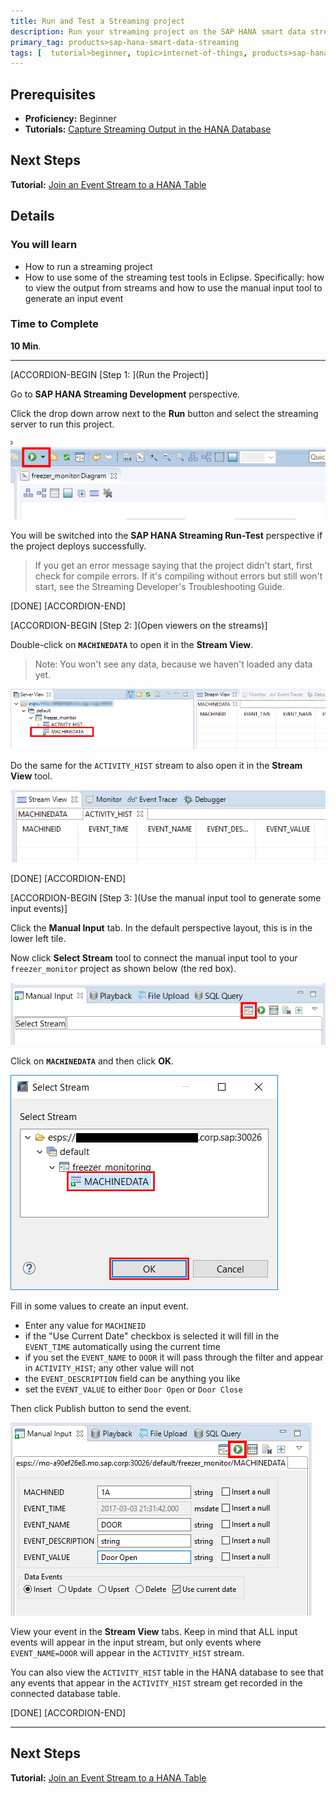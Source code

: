 ```yaml
---
title: Run and Test a Streaming project
description: Run your streaming project on the SAP HANA smart data streaming server. Use the test tools in Eclipse to send some events to the input stream and view the output. Confirm that data is being captured in the HANA database
primary_tag: products>sap-hana-smart-data-streaming
tags: [  tutorial>beginner, topic>internet-of-things, products>sap-hana-smart-data-streaming, products>sap-hana\,-express-edition   ]
---
```

## Prerequisites  
 - **Proficiency:** Beginner
 - **Tutorials:** [Capture Streaming Output in the HANA Database](http://www.sap.com/developer/tutorials/sds-event-stream-tables.html)

## Next Steps
**Tutorial:** [Join an Event Stream to a HANA Table](http://www.sap.com/developer/tutorials/sds-stream-table-join.html)


## Details
### You will learn  
 - How to run a streaming project
 - How to use some of the streaming test tools in Eclipse. Specifically:  how to view the output from streams and how to use the manual input tool to generate an input event

### Time to Complete
**10 Min**.

---

[ACCORDION-BEGIN [Step 1: ](Run the Project)]

Go to **SAP HANA Streaming Development** perspective.

Click the drop down arrow next to the **Run** button and select the streaming server to run this project.

![run the project](1-runtheproject.png)

You will be switched into the **SAP HANA Streaming Run-Test** perspective if the project deploys successfully.

> If you get an error message saying that the project didn't start, first check for compile errors.  If it's compiling without errors but still won't start, see the Streaming Developer's Troubleshooting Guide.

[DONE]
[ACCORDION-END]

[ACCORDION-BEGIN [Step 2: ](Open viewers on the streams)]

Double-click on **`MACHINEDATA`** to open it in the **Stream View**.

> Note: You won't see any data, because we haven't loaded any data yet.

![go to stream view](2-gotostreamview.png)

Do the same for the `ACTIVITY_HIST` stream to also open it in the **Stream View** tool.

![open all tables](3-openalltables.png)

[DONE]
[ACCORDION-END]

[ACCORDION-BEGIN [Step 3: ](Use the manual input tool to generate some input events)]

Click the **Manual Input** tab. In the default perspective layout, this is in the lower left tile.

Now click **Select Stream** tool to connect the manual input tool to your `freezer_monitor` project as shown below (the red box).

![click manual input](2-clickmanualinput.png)

Click on **`MACHINEDATA`** and then click **OK**.

![choose project](4-chooseproject.png)

Fill in some values to create an input event.

- Enter any value for `MACHINEID`
- if the "Use Current Date" checkbox is selected it will fill in the `EVENT_TIME` automatically using the current time
- if you set the `EVENT_NAME` to `DOOR` it will pass through the filter and appear in `ACTIVITY_HIST`; any other value will not
- the `EVENT_DESCRIPTION` field can be anything you like
- set the `EVENT_VALUE` to either `Door Open` or `Door Close`

Then click Publish button to send the event.

![fill info](5-fillinfo.png)

View your event in the **Stream View** tabs. Keep in mind that ALL input events will appear in the input stream, but only events where `EVENT_NAME=DOOR` will appear in the `ACTIVITY_HIST` stream.

You can also view the `ACTIVITY_HIST` table in the HANA database to see that any events that appear in the `ACTIVITY_HIST` stream get recorded in the connected database table.

[DONE]
[ACCORDION-END]

---

## Next Steps
**Tutorial:** [Join an Event Stream to a HANA Table](http://www.sap.com/developer/tutorials/sds-stream-table-join.html)
